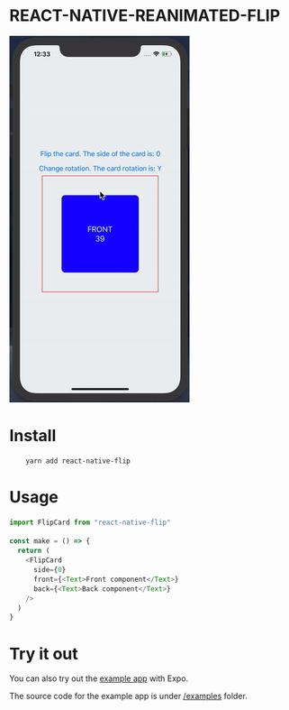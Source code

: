 # REACT-NATIVE-REANIMATED-FLIP

![](gif/flip.gif)

# Install

```sh
    yarn add react-native-flip
```

# Usage

```js
import FlipCard from "react-native-flip"

const make = () => {
  return (
    <FlipCard
      side={0}
      front={<Text>Front component</Text>}
      back={<Text>Back component</Text>}
    />
  )
}
```

# Try it out

You can also try out the [example app](https://snack.expo.io/@pzatorski/react-native-flip-example) with Expo.

The source code for the example app is under [/examples](https://github.com/czystyl/react-native-reanimated-flip/tree/develop/examples) folder.
